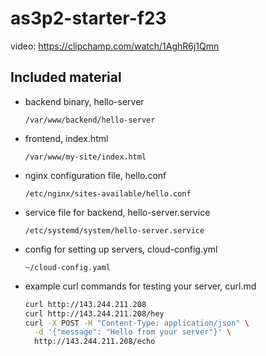 # as3p2-starter-f23
video: https://clipchamp.com/watch/1AghR6j1Qmn
## Included material

- backend binary, hello-server
  
    `/var/www/backend/hello-server`
- frontend, index.html
  
    `/var/www/my-site/index.html`
- nginx configuration file, hello.conf

    `/etc/nginx/sites-available/hello.conf`
- service file for backend, hello-server.service

    `/etc/systemd/system/hello-server.service`
- config for setting up servers, cloud-config.yml

    `~/cloud-config.yaml`
- example curl commands for testing your server, curl.md
  
  ```bash
  curl http://143.244.211.208
  curl http://143.244.211.208/hey
  curl -X POST -H "Content-Type: application/json" \
    -d '{"message": "Hello from your server"}' \
    http://143.244.211.208/echo
  ```

